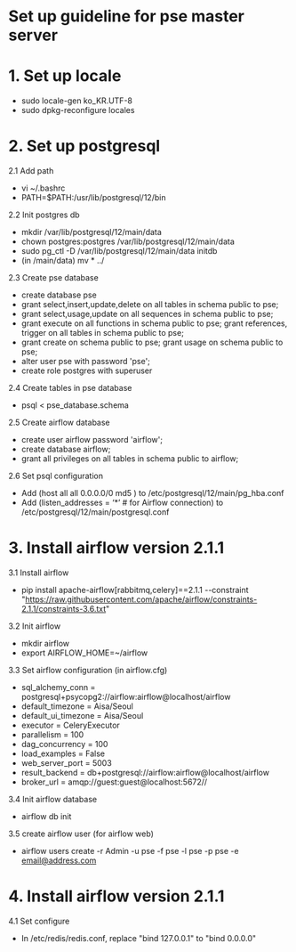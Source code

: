 
Set up guideline for pse master server
=============


# 1. Set up locale


- sudo locale-gen ko_KR.UTF-8
- sudo dpkg-reconfigure locales



# 2. Set up postgresql


2.1 Add path 
- vi ~/.bashrc
- PATH=$PATH:/usr/lib/postgresql/12/bin

2.2 Init postgres db
-  mkdir /var/lib/postgresql/12/main/data 
- chown postgres:postgres /var/lib/postgresql/12/main/data 
- sudo pg_ctl -D /var/lib/postgresql/12/main/data initdb
- (in /main/data) mv * ../ 


2.3 Create pse database
- create database pse
- grant select,insert,update,delete on all tables in schema public to pse; 
- grant select,usage,update on all sequences in schema public to pse; 
- grant execute on all functions in schema public to pse; grant references, trigger on all tables in schema public to pse; 
- grant create on schema public to pse; grant usage on schema public to pse;
- alter user pse with password 'pse';
- create role postgres with superuser

2.4 Create tables in pse database
- psql < pse_database.schema


2.5 Create airflow database
- create user airflow password 'airflow';
- create database airflow;
- grant all privileges on all tables in schema public to airflow;

2.6 Set psql configuration
- Add (host    all             all             0.0.0.0/0               md5 ) to /etc/postgresql/12/main/pg_hba.conf
- Add (listen_addresses = ‘*’ # for Airflow connection) to /etc/postgresql/12/main/postgresql.conf





# 3. Install airflow version 2.1.1

3.1 Install airflow
- pip install apache-airflow[rabbitmq,celery]==2.1.1  --constraint "https://raw.githubusercontent.com/apache/airflow/constraints-2.1.1/constraints-3.6.txt"

3.2 Init airflow
- mkdir airflow
- export AIRFLOW_HOME=~/airflow


3.3 Set airflow configuration (in airflow.cfg)
- sql_alchemy_conn = postgresql+psycopg2://airflow:airflow@localhost/airflow
- default_timezone = Aisa/Seoul
- default_ui_timezone = Aisa/Seoul
- executor = CeleryExecutor
- parallelism = 100
- dag_concurrency = 100
- load_examples = False
- web_server_port = 5003
- result_backend = db+postgresql://airflow:airflow@localhost/airflow
- broker_url = amqp://guest:guest@localhost:5672//

3.4 Init airflow database
- airflow db init

3.5 create airflow user (for airflow web)
- airflow users create -r Admin -u pse -f pse -l pse -p pse -e email@address.com




# 4. Install airflow version 2.1.1

4.1 Set configure
- In /etc/redis/redis.conf, replace "bind 127.0.0.1" to "bind 0.0.0.0" 

